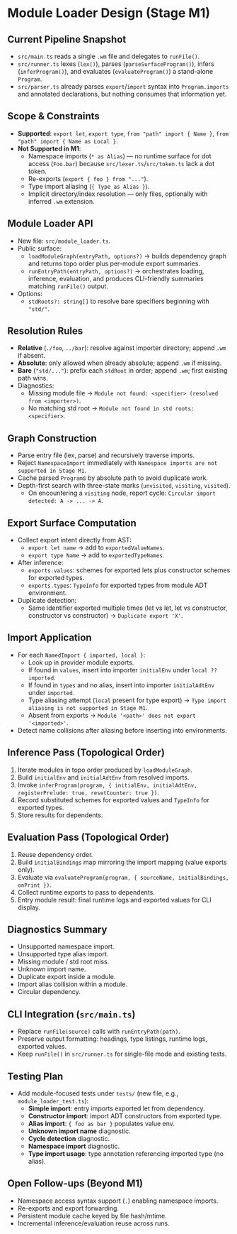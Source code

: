 # Module Loader Design (Stage M1)

## Current Pipeline Snapshot
- `src/main.ts` reads a single `.wm` file and delegates to `runFile()`.
- `src/runner.ts` lexes (`lex()`), parses (`parseSurfaceProgram()`), infers (`inferProgram()`), and evaluates (`evaluateProgram()`) a stand-alone `Program`.
- `src/parser.ts` already parses `export`/`import` syntax into `Program.imports` and annotated declarations, but nothing consumes that information yet.

## Scope & Constraints
- **Supported**: `export let`, `export type`, `from "path" import { Name }`, `from "path" import { Name as Local }`.
- **Not Supported in M1**:
  - Namespace imports (`* as Alias`) — no runtime surface for dot access (`Foo.bar`) because `src/lexer.ts`/`src/token.ts` lack a dot token.
  - Re-exports (`export { foo } from "..."`).
  - Type import aliasing (`{ Type as Alias }`).
  - Implicit directory/index resolution — only files, optionally with inferred `.wm` extension.

## Module Loader API
- New file: `src/module_loader.ts`.
- Public surface:
  - `loadModuleGraph(entryPath, options?)` → builds dependency graph and returns topo order plus per-module export summaries.
  - `runEntryPath(entryPath, options?)` → orchestrates loading, inference, evaluation, and produces CLI-friendly summaries matching `runFile()` output.
- Options:
  - `stdRoots?: string[]` to resolve bare specifiers beginning with `"std/"`.

## Resolution Rules
- **Relative** (`./foo`, `../bar`): resolve against importer directory; append `.wm` if absent.
- **Absolute**: only allowed when already absolute; append `.wm` if missing.
- **Bare** (`"std/..."`): prefix each `stdRoot` in order; append `.wm`; first existing path wins.
- Diagnostics:
  - Missing module file → `Module not found: <specifier> (resolved from <importer>)`.
  - No matching std root → `Module not found in std roots: <specifier>`.

## Graph Construction
- Parse entry file (lex, parse) and recursively traverse imports.
- Reject `NamespaceImport` immediately with `Namespace imports are not supported in Stage M1`.
- Cache parsed `Program`s by absolute path to avoid duplicate work.
- Depth-first search with three-state marks (`unvisited`, `visiting`, `visited`).
  - On encountering a `visiting` node, report cycle: `Circular import detected: A -> ... -> A`.

## Export Surface Computation
- Collect export intent directly from AST:
  - `export let name` → add to `exportedValueNames`.
  - `export type Name` → add to `exportedTypeNames`.
- After inference:
  - `exports.values`: schemes for exported lets plus constructor schemes for exported types.
  - `exports.types`: `TypeInfo` for exported types from module ADT environment.
- Duplicate detection:
  - Same identifier exported multiple times (let vs let, let vs constructor, constructor vs constructor) → `Duplicate export 'X'`.

## Import Application
- For each `NamedImport { imported, local }`:
  - Look up in provider module exports.
  - If found in `values`, insert into importer `initialEnv` under `local ?? imported`.
  - If found in `types` and no alias, insert into importer `initialAdtEnv` under `imported`.
  - Type aliasing attempt (`local` present for type export) → `Type import aliasing is not supported in Stage M1`.
  - Absent from exports → `Module '<path>' does not export '<imported>'`.
- Detect name collisions after aliasing before inserting into environments.

## Inference Pass (Topological Order)
1. Iterate modules in topo order produced by `loadModuleGraph`.
2. Build `initialEnv` and `initialAdtEnv` from resolved imports.
3. Invoke `inferProgram(program, { initialEnv, initialAdtEnv, registerPrelude: true, resetCounter: true })`.
4. Record substituted schemes for exported values and `TypeInfo` for exported types.
5. Store results for dependents.

## Evaluation Pass (Topological Order)
1. Reuse dependency order.
2. Build `initialBindings` map mirroring the import mapping (value exports only).
3. Evaluate via `evaluateProgram(program, { sourceName, initialBindings, onPrint })`.
4. Collect runtime exports to pass to dependents.
5. Entry module result: final runtime logs and exported values for CLI display.

## Diagnostics Summary
- Unsupported namespace import.
- Unsupported type alias import.
- Missing module / std root miss.
- Unknown import name.
- Duplicate export inside a module.
- Import alias collision within a module.
- Circular dependency.

## CLI Integration (`src/main.ts`)
- Replace `runFile(source)` calls with `runEntryPath(path)`.
- Preserve output formatting: headings, type listings, runtime logs, exported values.
- Keep `runFile()` in `src/runner.ts` for single-file mode and existing tests.

## Testing Plan
- Add module-focused tests under `tests/` (new file, e.g., `module_loader_test.ts`):
  - **Simple import**: entry imports exported let from dependency.
  - **Constructor import**: import ADT constructors from exported type.
  - **Alias import**: `{ foo as bar }` populates value env.
  - **Unknown import name** diagnostic.
  - **Cycle detection** diagnostic.
  - **Namespace import** diagnostic.
  - **Type import usage**: type annotation referencing imported type (no alias).

## Open Follow-ups (Beyond M1)
- Namespace access syntax support (`.`) enabling namespace imports.
- Re-exports and export forwarding.
- Persistent module cache keyed by file hash/mtime.
- Incremental inference/evaluation reuse across runs.
